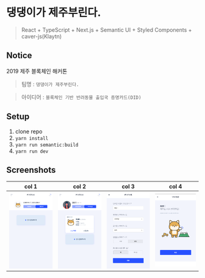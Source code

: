 # 댕댕이가 제주부린다.
> React + TypeScript + Next.js + Semantic UI + Styled Components + caver-js(Klaytn)

## Notice
2019 제주 블록체인 해커톤
> 팀명 : `댕댕이가 제주부린다.`


> 아이디어 : `블록체인 기반 반려동물 출입국 증명카드(DID)`

## Setup
1. clone repo
2. `yarn install`
3. `yarn run semantic:build`
4. `yarn run dev`

## Screenshots
| col 1 | col 2 | col 3 | col 4 | 
|-------|-------|-------|-------|
| ![최초진입페이지](./assets/screenshot/initialPage.png) | ![메인페이지](./assets/screenshot/mainPage.png) | ![등록페이지](./assets/screenshot/registerPage.png) | ![비자발급페이지](./assets/screenshot/issueVisa.png) |
